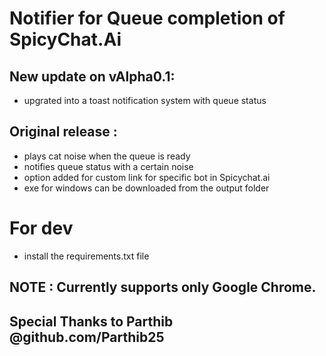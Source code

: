 # Notifier for Queue completion of SpicyChat.Ai
## New update on vAlpha0.1:
 - upgrated into a toast notification system with queue status
## Original release :
- plays cat noise when the queue is ready
- notifies queue status with a certain noise
- option added for custom link for specific bot in Spicychat.ai
- exe for windows can be downloaded from the output folder
# For dev
- install the requirements.txt file
## NOTE : Currently supports only Google Chrome.

## Special Thanks to Parthib @github.com/Parthib25
